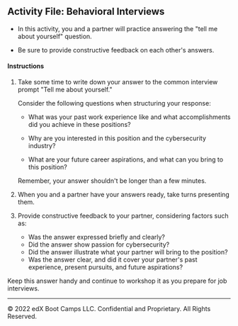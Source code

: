 ## Activity File: Behavioral Interviews

- In this activity, you and a partner will practice answering the "tell me about yourself" question.

- Be sure to provide constructive feedback on each other's answers.

#### Instructions

1. Take some time to write down your answer to the common interview prompt "Tell me about yourself."

   Consider the following questions when structuring your response:
    - What was your past work experience like and what accomplishments did you achieve in these positions?

    - Why are you interested in this position and the cybersecurity industry?

    - What are your future career aspirations, and what can you bring to this position?

    Remember, your answer shouldn't be longer than a few minutes. 

2. When you and a partner have your answers ready, take turns presenting them. 

3. Provide constructive feedback to your partner, considering factors such as:
    - Was the answer expressed briefly and clearly?
    - Did the answer show passion for cybersecurity?
    - Did the answer illustrate what your partner will bring to the position?
    - Was the answer clear, and did it cover your partner's past experience, present pursuits, and future aspirations?

Keep this answer handy and continue to workshop it as you prepare for job interviews. 

---
© 2022 edX Boot Camps LLC. Confidential and Proprietary. All Rights Reserved.  
